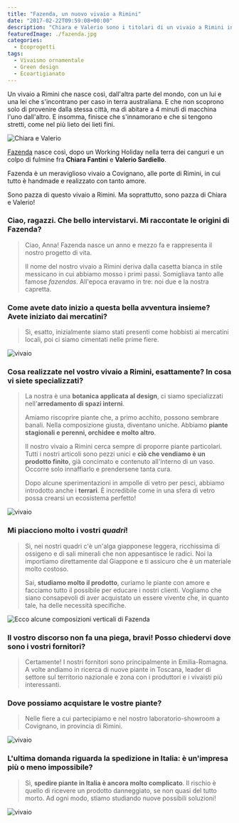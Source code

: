 ```yaml
---
title: "Fazenda, un nuovo vivaio a Rimini"
date: "2017-02-22T09:59:08+00:00"
description: "Chiara e Valerio sono i titolari di un vivaio a Rimini in cui tutto è amorevolmente handmade. Insieme si occupano di arredamento di spazi interni."
featuredImage: ./fazenda.jpg
categories:
  - Ecoprogetti
tags:
  - Vivaismo ornamentale
  - Green design
  - Ecoartigianato
---
```


Un vivaio a Rimini che nasce così, dall'altra parte del mondo, con un lui e una lei che s'incontrano per caso in terra australiana. E che non scoprono solo di provenire dalla stessa città, ma di abitare a 4 minuti di macchina l'uno dall'altro. E insomma, finisce che s'innamorano e che si tengono stretti, come nel più lieto dei lieti fini.

![Chiara e Valerio](./fazenda-design-1.jpg)

[Fazenda](http://www.fazendavivaio.com) nasce così, dopo un Working Holiday nella terra dei canguri e un colpo di fulmine fra **Chiara Fantini** e **Valerio Sardiello**.

Fazenda è un meraviglioso vivaio a Covignano, alle porte di Rimini, in cui tutto è handmade e realizzato con tanto amore.

Sono pazza di questo vivaio a Rimini. Ma soprattutto, sono pazza di Chiara e Valerio!

### Ciao, ragazzi. Che bello intervistarvi. Mi raccontate le origini di Fazenda?

> Ciao, Anna! Fazenda nasce un anno e mezzo fa e rappresenta il nostro progetto di vita.
>
> Il nome del nostro vivaio a Rimini deriva dalla casetta bianca in stile messicano in cui abbiamo mosso i primi passi. Somigliava tanto alle famose _fazendas_. All'epoca eravamo in tre: noi due e la nostra capretta.

### Come avete dato inizio a questa bella avventura insieme? Avete iniziato dai mercatini?

> Sì, esatto, inizialmente siamo stati presenti come hobbisti ai mercatini locali, poi ci siamo cimentati nelle prime fiere.

![vivaio](./fazenda-vivaio-1.jpg)

### Cosa realizzate nel vostro vivaio a Rimini, esattamente? In cosa vi siete specializzati?

> La nostra è una **botanica applicata al design**, ci siamo specializzati nell'**arredamento di spazi interni**.
>
> Amiamo riscoprire piante che, a primo acchito, possono sembrare banali. Nella composizione giusta, diventano uniche. Abbiamo **piante stagionali e perenni, orchidee e molto altro**.
>
> Il nostro vivaio a Rimini cerca sempre di proporre piante particolari. Tutti i nostri articoli sono pezzi unici e **ciò che vendiamo è un prodotto finito**, già concimato e contenuto all'interno di un vaso. Occorre solo innaffiarlo e prendersene tanta cura.
>
> Dopo alcune sperimentazioni in ampolle di vetro per pesci, abbiamo introdotto anche i **terrari**. È incredibile come in una sfera di vetro possa crearsi un ecosistema perfetto!

![vivaio](./fazenda-vivaio-3.jpg)

### Mi piacciono molto i vostri _quadri_!

> Sì, nei nostri quadri c'è un'alga giapponese leggera, ricchissima di ossigeno e di sali minerali che non appesantisce le radici. Noi la importiamo direttamente dal Giappone e ti assicuro che è un materiale molto costoso.
>
> Sai, **studiamo molto il prodotto**, curiamo le piante con amore e facciamo tutto il possibile per educare i nostri clienti. Vogliamo che siano consapevoli di aver acquistato un essere vivente che, in quanto tale, ha delle necessità specifiche.

![Ecco alcune composizioni verticali di Fazenda](./fazenda-vivaio.jpg)

### Il vostro discorso non fa una piega, bravi! Posso chiedervi dove sono i vostri fornitori?

> Certamente! I nostri fornitori sono principalmente in Emilia-Romagna. A volte andiamo in ricerca di nuove piante in Toscana, leader di settore sul territorio nazionale e zona con i produttori e i vivaisti più interessanti.

### Dove possiamo acquistare le vostre piante?

> Nelle fiere a cui partecipiamo e nel nostro laboratorio-showroom a Covignano, in provincia di Rimini.

![vivaio](./fazenda-vivaio-5.jpg)

### L'ultima domanda riguarda la spedizione in Italia: è un'impresa più o meno impossibile?

> Sì, **spedire piante in Italia è ancora molto complicato**. Il rischio è quello di ricevere un prodotto danneggiato, se non quasi del tutto morto. Ad ogni modo, stiamo studiando nuove possibili soluzioni!

![vivaio](./fazenda-vivaio-42.jpg)
